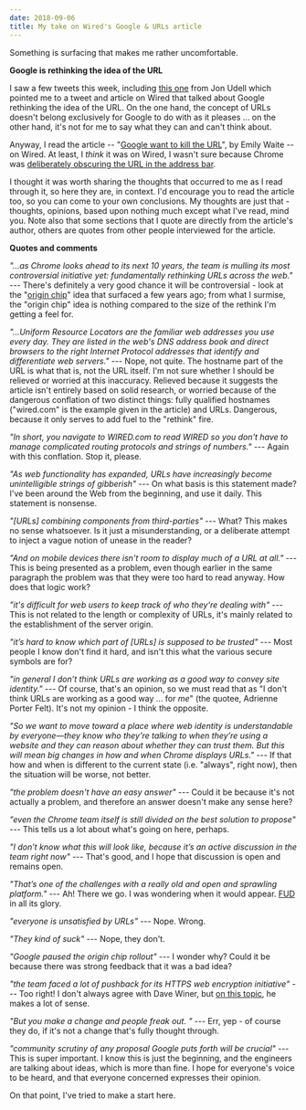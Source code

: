 ```yaml
---
date: 2018-09-06
title: My take on Wired's Google & URLs article
---
```


Something is surfacing that makes me rather uncomfortable.

**Google is rethinking the idea of the URL**

I saw a few tweets this week, including [this one](https://twitter.com/judell/status/1037537440263618560) from Jon Udell which pointed me to a tweet and article on Wired that talked about Google rethinking the idea of the URL. On the one hand, the concept of URLs doesn't belong exclusively for Google to do with as it pleases ... on the other hand, it's not for me to say what they can and can't think about.

Anyway, I read the article -- "[Google want to kill the URL](https://www.wired.com/story/google-wants-to-kill-the-url/)", by Emily Waite -- on Wired. At least, I *think* it was on Wired, I wasn't sure because Chrome was [deliberately obscuring the URL in the address bar](/tweets/qmacro/status/1037684084066136064/).

I thought it was worth sharing the thoughts that occurred to me as I read through it, so here they are, in context. I'd encourage you to read the article too, so you can come to your own conclusions. My thoughts are just that - thoughts, opinions, based upon nothing much except what I've read, mind you. Note also that some sections that I quote are directly from the article's author, others are quotes from other people interviewed for the article.

**Quotes and comments**

_"...as Chrome looks ahead to its next 10 years, the team is mulling its most controversial initiative yet: fundamentally rethinking URLs across the web."_ --- There's definitely a very good chance it will be controversial - look at the "[origin chip](https://www.google.co.uk/search?q=google+origin+chip&oq=google+origin+chip&aqs=chrome..69i57j69i64.1962j0j7&sourceid=chrome&ie=UTF-8)" idea that surfaced a few years ago; from what I surmise, the "origin chip" idea is nothing compared to the size of the rethink I'm getting a feel for.

_"...Uniform Resource Locators are the familiar web addresses you use every day. They are listed in the web's DNS address book and direct browsers to the right Internet Protocol addresses that identify and differentiate web servers."_ --- Nope, not quite. The hostname part of the URL is what that is, not the URL itself. I'm not sure whether I should be relieved or worried at this inaccuracy. Relieved because it suggests the article isn't entirely based on solid research, or worried because of the dangerous conflation of two distinct things: fully qualified hostnames ("wired.com" is the example given in the article) and URLs. Dangerous, because it only serves to add fuel to the "rethink" fire.

_"In short, you navigate to WIRED.com to read WIRED so you don't have to manage complicated routing protocols and strings of numbers."_ --- Again with this conflation. Stop it, please.

_"As web functionality has expanded, URLs have increasingly become unintelligible strings of gibberish"_ --- On what basis is this statement made? I've been around the Web from the beginning, and use it daily. This statement is nonsense.

_"[URLs] combining components from third-parties"_ ---  What? This makes no sense whatsoever. Is it just a misunderstanding, or a deliberate attempt to inject a vague notion of unease in the reader?

_"And on mobile devices there isn't room to display much of a URL at all."_ --- This is being presented as a problem, even though earlier in the same paragraph the problem was that they were too hard to read anyway. How does that logic work?

_"it's difficult for web users to keep track of who they're dealing with"_ --- This is not related to the length or complexity of URLs, it's mainly related to the establishment of the server origin.

_"it’s hard to know which part of [URLs] is supposed to be trusted"_ --- Most people I know don't find it hard, and isn't this what the various secure symbols are for?

_"in general I don’t think URLs are working as a good way to convey site identity."_ --- Of course, that's an opinion, so we must read that as "I don't think URLs are working as a good way ... for *me*" (the quotee, Adrienne Porter Felt). It's not my opinion - I think the opposite.

_"So we want to move toward a place where web identity is understandable by everyone—they know who they’re talking to when they’re using a website and they can reason about whether they can trust them. But this will mean big changes in how and when Chrome displays URLs."_ --- If that how and when is different to the current state (i.e. "always", right now), then the situation will be worse, not better.

_"the problem doesn't have an easy answer"_ --- Could it be because it's not actually a problem, and therefore an answer doesn't make any sense here?

_"even the Chrome team itself is still divided on the best solution to propose"_ --- This tells us a lot about what's going on here, perhaps.

_"I don’t know what this will look like, because it’s an active discussion in the team right now"_ --- That's good, and I hope that discussion is open and remains open.

_"That’s one of the challenges with a really old and open and sprawling platform."_ --- Ah! There we go. I was wondering when it would appear. [FUD](https://en.wikipedia.org/wiki/Fear,_uncertainty_and_doubt) in all its glory.

_"everyone is unsatisfied by URLs"_ --- Nope. Wrong.

_"They kind of suck"_ --- Nope, they don't.

_"Google paused the origin chip rollout"_ --- I wonder why? Could it be because there was strong feedback that it was a bad idea?

_"the team faced a lot of pushback for its HTTPS web encryption initiative"_ --- Too right! I don't always agree with Dave Winer, but [on this topic](http://this.how/googleAndHttp/), he makes a lot of sense.

_"But you make a change and people freak out. "_ --- Err, yep - of course they do, if it's not a change that's fully thought through.

_"community scrutiny of any proposal Google puts forth will be crucial"_ --- This is super important. I know this is just the beginning, and the engineers are talking about ideas, which is more than fine. I hope for everyone's voice to be heard, and that everyone concerned expresses their opinion.

On that point, I've tried to make a start here.
